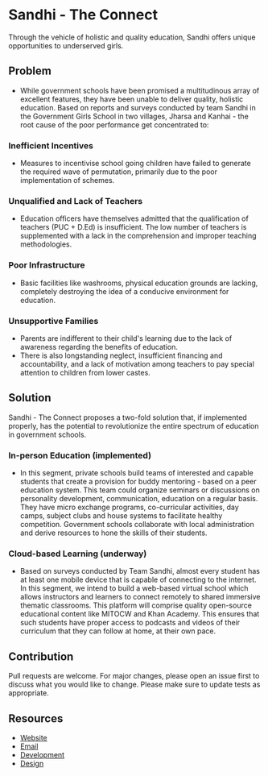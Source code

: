 # Sandhi - The Connect

Through the vehicle of holistic and quality education, Sandhi offers unique opportunities to underserved girls.

## Problem

- While government schools have been promised a multitudinous array of excellent features, they have been unable to deliver quality, holistic education. Based on reports and surveys conducted by team Sandhi in the Government Girls School in two villages, Jharsa and Kanhai - the root cause of the poor performance get concentrated to:

### Inefficient Incentives
- Measures to incentivise school going children have failed to generate the required wave of permutation, primarily due to the poor implementation of schemes.

### Unqualified and Lack of Teachers
- Education officers have themselves admitted that the qualification of teachers (PUC + D.Ed) is insufficient. The low number of teachers is supplemented with a lack in the comprehension and improper teaching methodologies.

### Poor Infrastructure
- Basic facilities like washrooms, physical education grounds are lacking, completely destroying the idea of a conducive environment for education.

### Unsupportive Families
- Parents are indifferent to their child's learning due to the lack of awareness regarding the benefits of education. 
- There is also longstanding neglect, insufficient financing and accountability, and a lack of motivation among teachers to pay special attention to children from lower castes. 
 
## Solution

Sandhi - The Connect proposes a two-fold solution that, if implemented properly, has the potential to revolutionize the entire spectrum of education in government schools.

### In-person Education (implemented)
- In this segment, private schools build teams of interested and capable students that create a provision for buddy mentoring - based on a peer education system. This team could organize seminars or discussions on personality development, communication, education on a regular basis. They have micro exchange programs, co-curricular activities, day camps, subject clubs and house systems to facilitate healthy competition. Government schools collaborate with local administration and derive resources to hone the skills of their students.

### Cloud-based Learning (underway)
- Based on surveys conducted by Team Sandhi, almost every student has at least one mobile device that is capable of connecting to the internet. In this segment, we intend to build a web-based virtual school which allows instructors and learners to connect remotely to shared immersive thematic classrooms. This platform will comprise quality open-source educational content like MITOCW and Khan Academy. This ensures that such students have proper access to podcasts and videos of their curriculum that they can follow at home, at their own pace.

## Contribution
Pull requests are welcome. For major changes, please open an issue first to discuss what you would like to change. Please make sure to update tests as appropriate.

## Resources
* [Website](https://sandhi.ga)
* [Email](mailto:shubhrogupta117@gmail.com)
* [Development](https://github.com/sandhi-the-connect)
* [Design](https://github.com/sandhi-the-connect/Design-guidelines)
